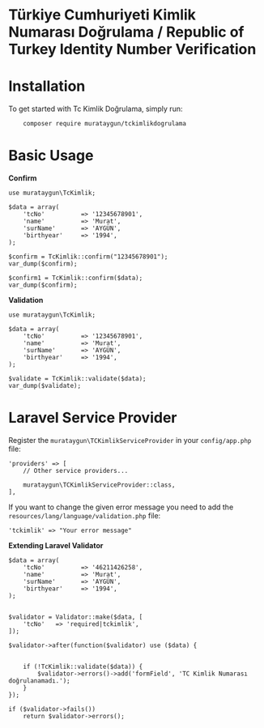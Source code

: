 # Türkiye Cumhuriyeti Kimlik Numarası Doğrulama / Republic of Turkey Identity Number Verification

# Installation

To get started with Tc Kimlik Doğrulama, simply run:


````
    composer require murataygun/tckimlikdogrulama
````

# Basic Usage

**Confirm**

````
use murataygun\TcKimlik;

$data = array(
    'tcNo'          => '12345678901',
    'name'          => 'Murat',
    'surName'       => 'AYGÜN',
    'birthyear'     => '1994',
);

$confirm = TcKimlik::confirm("12345678901");
var_dump($confirm);

$confirm1 = TcKimlik::confirm($data);
var_dump($confirm);
````

**Validation**

````
use murataygun\TcKimlik;

$data = array(
    'tcNo'          => '12345678901',
    'name'          => 'Murat',
    'surName'       => 'AYGÜN',
    'birthyear'     => '1994',
);

$validate = TcKimlik::validate($data);
var_dump($validate);
````

# Laravel Service Provider
  
  Register the `murataygun\TCKimlikServiceProvider` in your `config/app.php` file:
  
````
'providers' => [
    // Other service providers...

    murataygun\TCKimlikServiceProvider::class,
],
````

If you want to change the given error message you need to add the `resources/lang/language/validation.php` file:

````
'tckimlik' => "Your error message"
````

**Extending Laravel Validator**

````
$data = array(
    'tcNo'          => '46211426258',
    'name'          => 'Murat',
    'surName'       => 'AYGÜN',
    'birthyear'     => '1994',
);


$validator = Validator::make($data, [
    'tcNo' 	 => 'required|tckimlik',
]);

$validator->after(function($validator) use ($data) {


    if (!TcKimlik::validate($data)) {
        $validator->errors()->add('formField', 'TC Kimlik Numarası doğrulanamadı.');
    }
});

if ($validator->fails())
    return $validator->errors();
````

